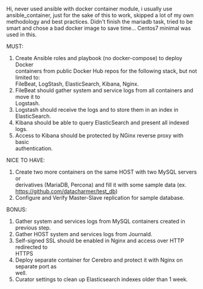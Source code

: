 Hi, never used ansible with docker container module, i usually use ansible_container, just for the sake of this to work, skipped a lot of my own methodology and best practices.
Didn't finish the mariadb task, tried to be smart and chose a bad docker image to save time...
Centos7 minimal was used in this. 

MUST: 
 
1) Create   Ansible   roles   and   playbook   ​(no   docker-compose)   to   deploy   Docker  
containers   from   public   Docker   Hub   repos   for   the   following   stack,   but   not   limited   to:  
FileBeat, LogStash, ElasticSearch, Kibana, Nginx. 
2) FileBeat   should   gather   system   and   service   logs   from   all   containers   and   move   it   to  
Logstash. 
3) Logstash should receive the logs and to store them in an index in ElasticSearch. 
4) Kibana should be able to query ElasticSearch and present all indexed logs. 
5) Access   to   Kibana   should   be   protected   by   NGinx   reverse   proxy   with   basic  
authentication. 
 
NICE TO HAVE: 
1) Create   two   more   containers   on   the   same   HOST   with   two   MySQL   servers   or  
derivatives   (MariaDB,   Percona)   and   fill   it   with   some   sample   data   (ex.  
https://github.com/datacharmer/test_db) 
2) Configure and Verify Master-Slave replication for sample database. 
 
BONUS: 
 
1) Gather system and services logs from MySQL containers created in previous step. 
2) Gather HOST system and services logs from Journald. 
3) Self-signed   SSL   should   be   enabled   in   Nginx   and   access   over   HTTP   redirected   to  
HTTPS 
4) Deploy   separate   container   for   Cerebro   and   protect   it   with   Nginx   on   separate   port   as  
well. 
5) Curator settings to clean up Elasticsearch indexes older than 1 week. 
